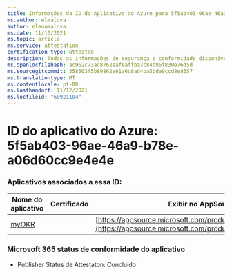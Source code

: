```yaml
---
title: Informações da ID do Aplicativo do Azure para 5f5ab403-96ae-46a9-b78e-a06d60cc9e4e4e
ms.author: elmalova
author: elenamalova
ms.date: 11/10/2021
ms.topic: article
ms.service: attestation
certification_type: attested
description: Todas as informações de segurança e conformidade disponíveis para 5f5ab403-96ae-46a9-b78e-a06d60cc9e4e.
ms.openlocfilehash: ac962c73ac8762eafeaffba3c84b86f830e76d5d
ms.sourcegitcommit: 358503f5b89862e61a6c8ad4ba5bda9ccd8e8357
ms.translationtype: MT
ms.contentlocale: pt-BR
ms.lasthandoff: 11/12/2021
ms.locfileid: "60921104"
---
```

# <a name="azure-app-id-5f5ab403-96ae-46a9-b78e-a06d60cc9e4e"></a>ID do aplicativo do Azure: 5f5ab403-96ae-46a9-b78e-a06d60cc9e4e4e


### <a name="apps-associated-with-this-id"></a>Aplicativos associados a essa ID:
| **Nome do aplicativo** | **Certificado** | **Exibir no AppSource** |
|--------------|---------------|-----------------------|
| [myOKR](https://docs.microsoft.com/microsoft-365-app-certification/forward/WA200003308) |  | [https://appsource.microsoft.com/product/office/WA200003308](https://appsource.microsoft.com/product/office/WA200003308) |

### <a name="microsoft-365-app-compliance-status"></a>Microsoft 365 status de conformidade do aplicativo
- Publisher Status de Attestaton: Concluído
